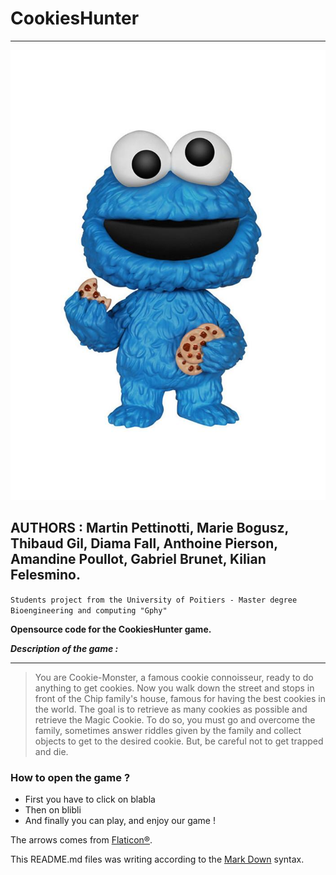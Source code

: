 # CookiesHunter
------------------------
![Cookie monster, the mascot](images/CookiesHunter_log.jpeg)


AUTHORS : Martin Pettinotti, Marie Bogusz, Thibaud Gil, Diama Fall, Anthoine Pierson, Amandine Poullot, Gabriel Brunet, Kilian Felesmino.
------------------------
`Students project from the University of Poitiers - Master degree Bioengineering and computing "Gphy"`

**Opensource code for the CookiesHunter game.**

***Description of the game :***
___
> You are Cookie-Monster, a famous cookie connoisseur, ready to do anything to get cookies. 
Now you walk down the street and stops in front of the Chip family's house, famous for having the best cookies in the world.
The goal is to retrieve as many cookies as possible and retrieve the Magic Cookie.
To do so, you must go and overcome the family, sometimes answer riddles given by the family and collect objects to get to   the desired cookie.
But, be careful not to get trapped and die.

### How to open the game ?
  
  - First you have to click on blabla
  - Then on blibli
  - And finally you can play, and enjoy our game !
  
The arrows comes from [Flaticon®](https://www.flaticon.com).

This README.md files was writing according to the [Mark Down](https://www.markdownguide.org/basic-syntax/) syntax.
